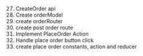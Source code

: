 27. CreateOrder api
  1. Create orderModel
  2. create orderRouter
  3. create post order route
28. Implement PlaceOrder Action
  1. Handle place order button click
  2. create place order constants, action and reducer